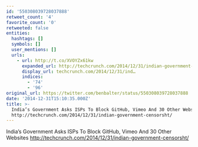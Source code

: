 ```yaml
---
id: '550308039728037888'
retweet_count: '4'
favorite_count: '0'
retweeted: false
entities:
  hashtags: []
  symbols: []
  user_mentions: []
  urls:
    - url: http://t.co/XVOYZx61kw
      expanded_url: http://techcrunch.com/2014/12/31/indian-government-censorsht/
      display_url: techcrunch.com/2014/12/31/ind…
      indices:
        - '74'
        - '96'
original_url: https://twitter.com/benbalter/status/550308039728037888
date: '2014-12-31T15:10:35.000Z'
title: >-
  India’s Government Asks ISPs To Block GitHub, Vimeo And 30 Other Websites
  http://techcrunch.com/2014/12/31/indian-government-censorsht/
---
```


India’s Government Asks ISPs To Block GitHub, Vimeo And 30 Other Websites http://techcrunch.com/2014/12/31/indian-government-censorsht/